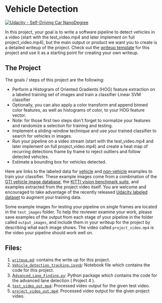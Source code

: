# Vehicle Detection
[![Udacity - Self-Driving Car NanoDegree](https://s3.amazonaws.com/udacity-sdc/github/shield-carnd.svg)](http://www.udacity.com/drive)


In this project, your goal is to write a software pipeline to detect vehicles in a video (start with the test_video.mp4 and later implement on full project_video.mp4), but the main output or product we want you to create is a detailed writeup of the project.  Check out the [writeup template](https://github.com/udacity/CarND-Vehicle-Detection/blob/master/writeup_template.md) for this project and use it as a starting point for creating your own writeup.  



The Project
---

The goals / steps of this project are the following:

* Perform a Histogram of Oriented Gradients (HOG) feature extraction on a labeled training set of images and train a classifier Linear SVM classifier
* Optionally, you can also apply a color transform and append binned color features, as well as histograms of color, to your HOG feature vector. 
* Note: for those first two steps don't forget to normalize your features and randomize a selection for training and testing.
* Implement a sliding-window technique and use your trained classifier to search for vehicles in images.
* Run your pipeline on a video stream (start with the test_video.mp4 and later implement on full project_video.mp4) and create a heat map of recurring detections frame by frame to reject outliers and follow detected vehicles.
* Estimate a bounding box for vehicles detected.

Here are links to the labeled data for [vehicle](https://s3.amazonaws.com/udacity-sdc/Vehicle_Tracking/vehicles.zip) and [non-vehicle](https://s3.amazonaws.com/udacity-sdc/Vehicle_Tracking/non-vehicles.zip) examples to train your classifier.  These example images come from a combination of the [GTI vehicle image database](http://www.gti.ssr.upm.es/data/Vehicle_database.html), the [KITTI vision benchmark suite](http://www.cvlibs.net/datasets/kitti/), and examples extracted from the project video itself.   You are welcome and encouraged to take advantage of the recently released [Udacity labeled dataset](https://github.com/udacity/self-driving-car/tree/master/annotations) to augment your training data.  

Some example images for testing your pipeline on single frames are located in the `test_images` folder.  To help the reviewer examine your work, please save examples of the output from each stage of your pipeline in the folder called `output_images`, and include them in your writeup for the project by describing what each image shows.    The video called `project_video.mp4` is the video your pipeline should work well on.  


Files:
---

1. [`writeup.md`](https://github.com/kkarnatak/Udacity_ND_Self_Driving_Car/blob/master/CarND-Vehicle-Detection/writeup.md): contains the write up for this project.
2. [`Vehicle_detection_tracking.ipynb`](https://github.com/kkarnatak/Udacity_ND_Self_Driving_Car/blob/master/CarND-Vehicle-Detection/Vehicle_detection_tracking.ipynb): Notebook file which contains the code for this project.
3. [A`dvanced_Lane_Finding.py`](https://github.com/kkarnatak/Udacity_ND_Self_Driving_Car/blob/master/CarND-Vehicle-Detection/Advanced_Lane_Finding.py): Python package which contains the code for the advanced lane detection ( Project 4 ).
4. [`test_video_out.mp4`](https://github.com/kkarnatak/Udacity_ND_Self_Driving_Car/blob/master/CarND-Vehicle-Detection/test_video_out.mp4): Processed video output for the given test video.
5. [`project_video_out.mp4`](https://github.com/kkarnatak/Udacity_ND_Self_Driving_Car/blob/master/CarND-Vehicle-Detection/project_video_out.mp4): Processed video output for the given project video.